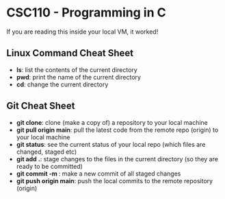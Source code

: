 # CSC110 - Programming in C
If you are reading this inside your local VM, it worked!

## Linux Command Cheat Sheet
- **ls**:  list the contents of the current directory
- **pwd**: print the name of the current directory
- **cd**:  change the current directory

## Git Cheat Sheet
- **git clone**:  clone (make a copy of) a repository to your local machine
- **git pull origin main**: pull the latest code from the remote repo (origin) to your local machine
- **git status**: see the current status of your local repo (which files are changed, staged etc)
- **git add .**: stage changes to the files in the current directory (so they are ready to be committed)
- **git commit -m <comment>**: make a new commit of all staged changes
- **git push origin main**: push the local commits to the remote repository (origin)
